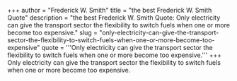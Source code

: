 +++
author = "Frederick W. Smith"
title = "the best Frederick W. Smith Quote"
description = "the best Frederick W. Smith Quote: Only electricity can give the transport sector the flexibility to switch fuels when one or more become too expensive."
slug = "only-electricity-can-give-the-transport-sector-the-flexibility-to-switch-fuels-when-one-or-more-become-too-expensive"
quote = '''Only electricity can give the transport sector the flexibility to switch fuels when one or more become too expensive.'''
+++
Only electricity can give the transport sector the flexibility to switch fuels when one or more become too expensive.
